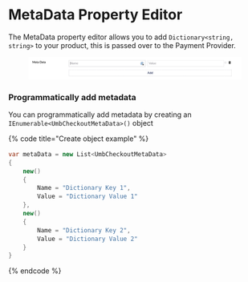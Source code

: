 # MetaData Property Editor

The MetaData property editor allows you to add `Dictionary<string, string>` to your product, this is passed over to the Payment Provider.

<figure><img src="../../.gitbook/assets/MetaDataPropertyEditor.png" alt=""><figcaption></figcaption></figure>

### Programmatically add metadata

You can programmatically add metadata by creating an `IEnumerable<UmbCheckoutMetaData>()` object

{% code title="Create object example" %}
```csharp
var metaData = new List<UmbCheckoutMetaData>
{
    new()
    {
        Name = "Dictionary Key 1",
        Value = "Dictionary Value 1"
    },
    new()
    {
        Name = "Dictionary Key 2",
        Value = "Dictionary Value 2"
    }
}
```
{% endcode %}
